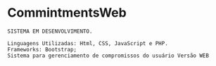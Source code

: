 # CommintmentsWeb

    SISTEMA EM DESENVOLVIMENTO.
    
    Linguagens Utilizadas: Html, CSS, JavaScript e PHP.
    Frameworks: Bootstrap;
    Sistema para gerenciamento de compromissos do usuário Versão WEB
